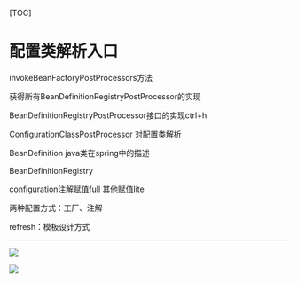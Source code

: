 [TOC]

# 配置类解析入口

invokeBeanFactoryPostProcessors方法

获得所有BeanDefinitionRegistryPostProcessor的实现

BeanDefinitionRegistryPostProcessor接口的实现ctrl+h

ConfigurationClassPostProcessor 对配置类解析

BeanDefinition java类在spring中的描述

BeanDefinitionRegistry


configuration注解赋值full
其他赋值lite

两种配置方式：工厂、注解

refresh：模板设计方式

---

![](https://raw.githubusercontent.com/1990frog/imagebed/default/1602319095_20200229110955713_1918420171.png)

![](https://raw.githubusercontent.com/1990frog/imagebed/default/1602319097_20200229111021640_1022581908.png)

